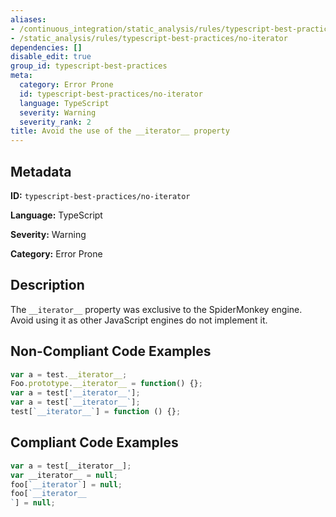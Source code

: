 ```yaml
---
aliases:
- /continuous_integration/static_analysis/rules/typescript-best-practices/no-iterator
- /static_analysis/rules/typescript-best-practices/no-iterator
dependencies: []
disable_edit: true
group_id: typescript-best-practices
meta:
  category: Error Prone
  id: typescript-best-practices/no-iterator
  language: TypeScript
  severity: Warning
  severity_rank: 2
title: Avoid the use of the __iterator__ property
---
```

<!--  SOURCED FROM https://github.com/DataDog/datadog-static-analyzer-rule-docs -->


## Metadata
**ID:** `typescript-best-practices/no-iterator`

**Language:** TypeScript

**Severity:** Warning

**Category:** Error Prone

## Description
The `__iterator__` property was exclusive to the SpiderMonkey engine. Avoid using it as other JavaScript engines do not implement it.

## Non-Compliant Code Examples
```typescript
var a = test.__iterator__;
Foo.prototype.__iterator__ = function() {};
var a = test['__iterator__'];
var a = test[`__iterator__`];
test[`__iterator__`] = function () {};
```

## Compliant Code Examples
```typescript
var a = test[__iterator__];
var __iterator__ = null;
foo[`__iterator`] = null;
foo[`__iterator__
`] = null;
```
